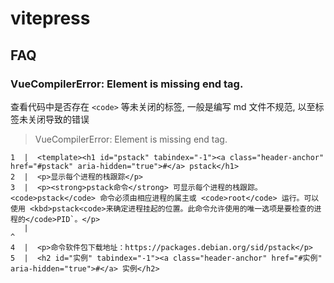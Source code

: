 # vitepress

## FAQ

### VueCompilerError: Element is missing end tag.

查看代码中是否存在 `<code>` 等未关闭的标签, 一般是编写 md 文件不规范, 以至标签未关闭导致的错误

> VueCompilerError: Element is missing end tag.

```
1  |  <template><h1 id="pstack" tabindex="-1"><a class="header-anchor" href="#pstack" aria-hidden="true">#</a> pstack</h1>
2  |  <p>显示每个进程的栈跟踪</p>
3  |  <p><strong>pstack命令</strong> 可显示每个进程的栈跟踪。<code>pstack</code> 命令必须由相应进程的属主或 <code>root</code> 运行。可以使用 <kbd>pstack<code>来确定进程挂起的位置。此命令允许使用的唯一选项是要检查的进程的</code>PID`。</p>
   |                                                                                                       ^
4  |  <p>命令软件包下载地址：https://packages.debian.org/sid/pstack</p>
5  |  <h2 id="实例" tabindex="-1"><a class="header-anchor" href="#实例" aria-hidden="true">#</a> 实例</h2>
```